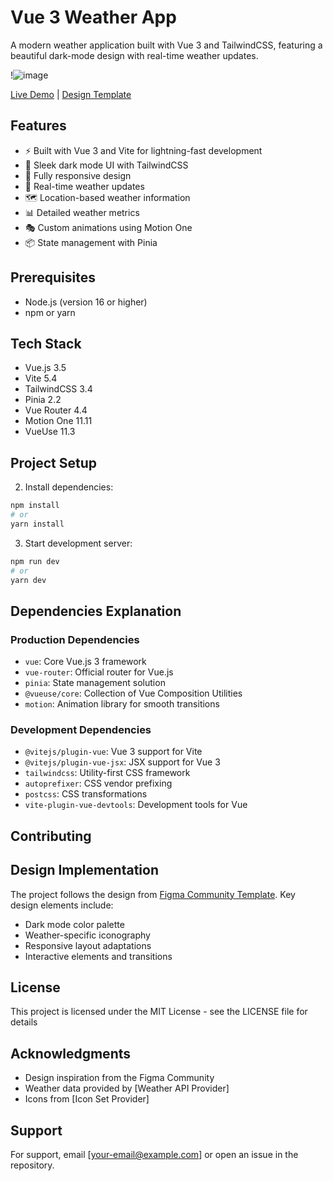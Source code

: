 # Vue 3 Weather App

A modern weather application built with Vue 3 and TailwindCSS, featuring a beautiful dark-mode design with real-time weather updates.

!![image](https://github.com/user-attachments/assets/dcb21254-2e8b-4281-af06-a16f3cffdddd)


[Live Demo](https://domz-vue-weather.netlify.app/) | [Design Template](https://www.figma.com/community/file/1146122842503202521)

## Features

- ⚡️ Built with Vue 3 and Vite for lightning-fast development
- 🎨 Sleek dark mode UI with TailwindCSS
- 📱 Fully responsive design
- 🔄 Real-time weather updates
- 🗺️ Location-based weather information
- 📊 Detailed weather metrics
- 🎭 Custom animations using Motion One
- 📦 State management with Pinia

## Prerequisites

- Node.js (version 16 or higher)
- npm or yarn

## Tech Stack

- Vue.js 3.5
- Vite 5.4
- TailwindCSS 3.4
- Pinia 2.2
- Vue Router 4.4
- Motion One 11.11
- VueUse 11.3

## Project Setup


2. Install dependencies:
```bash
npm install
# or
yarn install
```

3. Start development server:
```bash
npm run dev
# or
yarn dev
```





## Dependencies Explanation

### Production Dependencies
- `vue`: Core Vue.js 3 framework
- `vue-router`: Official router for Vue.js
- `pinia`: State management solution
- `@vueuse/core`: Collection of Vue Composition Utilities
- `motion`: Animation library for smooth transitions

### Development Dependencies
- `@vitejs/plugin-vue`: Vue 3 support for Vite
- `@vitejs/plugin-vue-jsx`: JSX support for Vue 3
- `tailwindcss`: Utility-first CSS framework
- `autoprefixer`: CSS vendor prefixing
- `postcss`: CSS transformations
- `vite-plugin-vue-devtools`: Development tools for Vue

## Contributing


## Design Implementation

The project follows the design from [Figma Community Template](https://www.figma.com/community/file/1146122842503202521). Key design elements include:

- Dark mode color palette
- Weather-specific iconography
- Responsive layout adaptations
- Interactive elements and transitions

## License

This project is licensed under the MIT License - see the LICENSE file for details

## Acknowledgments

- Design inspiration from the Figma Community
- Weather data provided by [Weather API Provider]
- Icons from [Icon Set Provider]

## Support

For support, email [your-email@example.com] or open an issue in the repository.
